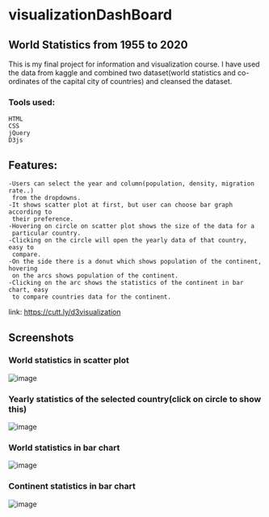 # visualizationDashBoard
## World Statistics from 1955 to 2020
This is my final project for information and visualization course. I have used the data from kaggle and
combined two dataset(world statistics and co-ordinates of the capital city of countries) and cleansed 
the dataset.
### Tools used:
    HTML
    CSS
    jQuery
    D3js
## Features:
    -Users can select the year and column(population, density, migration rate..)
     from the dropdowns.
    -It shows scatter plot at first, but user can choose bar graph according to 
     their preference.
    -Hovering on circle on scatter plot shows the size of the data for a 
     particular country.
    -Clicking on the circle will open the yearly data of that country, easy to 
     compare.
    -On the side there is a donut which shows population of the continent, hovering
     on the arcs shows population of the continent.
    -Clicking on the arc shows the statistics of the continent in bar chart, easy 
     to compare countries data for the continent.
    
link: https://cutt.ly/d3visualization

## Screenshots
### World statistics in scatter plot
![image](https://user-images.githubusercontent.com/44932604/115996483-d23feb00-a5b5-11eb-8148-43040e3d1f88.png)
### Yearly statistics of the selected country(click on circle to show this)
![image](https://user-images.githubusercontent.com/44932604/115996502-dec44380-a5b5-11eb-9ccc-03f4c4c45536.png)
### World statistics in bar chart
![image](https://user-images.githubusercontent.com/44932604/115996411-87be6e80-a5b5-11eb-8c66-ca7248a6ea42.png)
### Continent statistics in bar chart
![image](https://user-images.githubusercontent.com/44932604/115996436-a4f33d00-a5b5-11eb-94fb-73cdbd482ee6.png)
